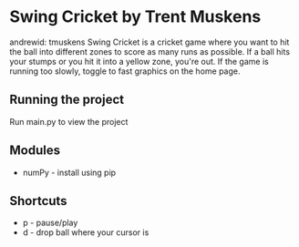 # Swing Cricket by Trent Muskens
andrewid: tmuskens
Swing Cricket is a cricket game where you want to hit the ball into different zones to score as many runs as possible.
If a ball hits your stumps or you hit it into a yellow zone, you're out.
If the game is running too slowly, toggle to fast graphics on the home page.


## Running the project
Run main.py to view the project

## Modules
 - numPy - install using pip

## Shortcuts
 - p - pause/play
 - d - drop ball where your cursor is
